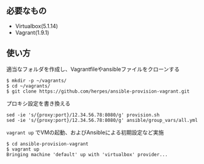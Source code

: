 ## 必要なもの
- Virtualbox(5.1.14)
- Vagrant(1.9.1)

## 使い方
適当なフォルダを作成し、Vagrantfileやansibleファイルをクローンする
```
$ mkdir -p ~/vagrants/
$ cd ~/vagrants/
$ git clone https://github.com/herpes/ansible-provision-vagrant.git
```

プロキシ設定を書き換える

```
sed -ie 's/{proxy:port}/12.34.56.78:8080/g' provision.sh
sed -ie 's/{proxy:port}/12.34.56.78:8080/g' ansible/group_vars/all.yml
```

`vagrant up` でVMの起動、およびAnsibleによる初期設定など実施

```
$ cd ansible-provision-vagrant
$ vagrant up
Bringing machine 'default' up with 'virtualbox' provider...
```
